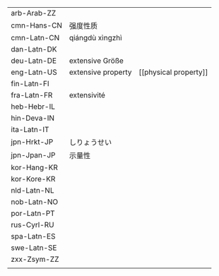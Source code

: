 | | | |
|-|-|-|
| arb-Arab-ZZ |  |  |
| cmn-Hans-CN | 强度性质 |  |
| cmn-Latn-CN | qiángdù xìngzhì |  |
| dan-Latn-DK |  |  |
| deu-Latn-DE | extensive Größe |  |
| eng-Latn-US | extensive property | [[physical property]] |
| fin-Latn-FI |  |  |
| fra-Latn-FR | extensivité |  |
| heb-Hebr-IL |  |  |
| hin-Deva-IN |  |  |
| ita-Latn-IT |  |  |
| jpn-Hrkt-JP | しりょうせい |  |
| jpn-Jpan-JP | 示量性 |  |
| kor-Hang-KR |  |  |
| kor-Kore-KR |  |  |
| nld-Latn-NL |  |  |
| nob-Latn-NO |  |  |
| por-Latn-PT |  |  |
| rus-Cyrl-RU |  |  |
| spa-Latn-ES |  |  |
| swe-Latn-SE |  |  |
| zxx-Zsym-ZZ |  |  |
|  |  |  |
